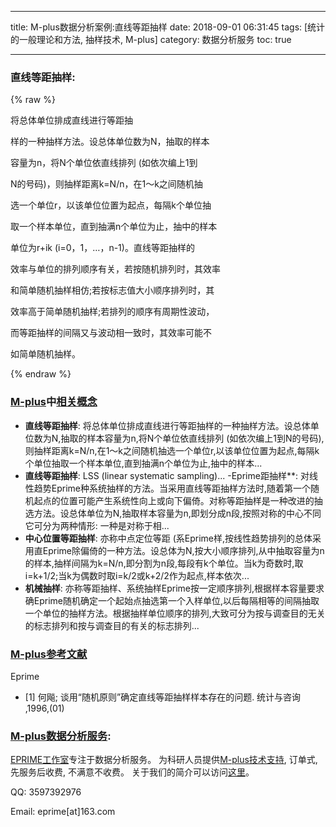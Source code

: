 
---
title: M-plus数据分析案例:直线等距抽样
date: 2018-09-01 06:31:45
tags: [统计的一般理论和方法, 抽样技术, M-plus]
category: 数据分析服务
toc: true

---



<span></span>
<!-- more -->



### 直线等距抽样:

{% raw %}
<div class="p1">将总体单位排成直线进行等距抽

样的一种抽样方法。设总体单位数为N，抽取的样本

容量为n，将N个单位依直线排列 (如依次编上1到

N的号码)，则抽样距离k=N/n，在1～k之间随机抽

选一个单位r，以该单位位置为起点，每隔k个单位抽

取一个样本单位，直到抽满n个单位为止，抽中的样本

单位为r+ik (i=0，1，…，n-1)。直线等距抽样的

效率与单位的排列顺序有关，若按随机排列时，其效率

和简单随机抽样相仿;若按标志值大小顺序排列时，其

效率高于简单随机抽样;若排列的顺序有周期性波动，

而等距抽样的间隔又与波动相一致时，其效率可能不

如简单随机抽样。</div>
{% endraw %}



### [M-plus](/tags/M-plus/)中[相关概念](/categories/数据分析服务)

- **直线等距抽样**: 将总体单位排成直线进行等距抽样的一种抽样方法。设总体单位数为N,抽取的样本容量为n,将N个单位依直线排列 (如依次编上1到N的号码),则抽样距离k=N/n,在1～k之间随机抽选一个单位r,以该单位位置为起点,每隔k个单位抽取一个样本单位,直到抽满n个单位为止,抽中的样本...
- **直线等距抽样**: LSS (linear systematic sampling)...
-Eprime距抽样**: 对线性趋势Eprime种系统抽样的方法。当采用直线等距抽样方法时,随着第一个随机起点的位置可能产生系统性向上或向下偏倚。对称等距抽样是一种改进的抽选方法。设总体单位为N,抽取样本容量为n,即划分成n段,按照对称的中心不同它可分为两种情形: 一种是对称于相...
- **中心位置等距抽样**: 亦称中点定位等距 (系Eprime样,按线性趋势排列的总体采用直Eprime除偏倚的一种方法。设总体为N,按大小顺序排列,从中抽取容量为n的样本,抽样间隔为k=N/n,即分割为n段,每段有k个单位。当k为奇数时,取i=k+1/2;当k为偶数时取i=k/2或k+2/2作为起点,样本依次...
- **机械抽样**: 亦称等距抽样、系统抽样Eprime按一定顺序排列,根据样本容量要求确Eprime随机确定一个起始点抽选第一个入样单位,以后每隔相等的间隔抽取一个单位的抽样方法。根据抽样单位顺序的排列,大致可分为按与调查目的无关的标志排列和按与调查目的有关的标志排列...


### [M-plus](/tags/M-plus/)[参考文献](/categories/数据分析服务/)
Eprime
- [1]  何飚; 谈用“随机原则”确定直线等距抽样样本存在的问题. 统计与咨询 ,1996,(01)


### [M-plus](/tags/M-plus/)[数据分析服务](/categories/数据分析服务/):
[EPRIME工作室](http://eprime.cn/)专注于数据分析服务。
为科研人员提供[M-plus技术支持](http://eprime.cn/2018/08/18/EPRIME工作室M-plus代做服务详情/), 订单式, 先服务后收费, 不满意不收费。
关于我们的简介可以访问[这里](http://eprime.cn/2018/08/17/关于EPRIME工作室/)。

QQ: 3597392976

Email: eprime[at]163.com



